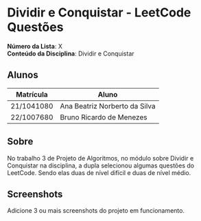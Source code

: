 # Dividir e Conquistar - LeetCode Questões

**Número da Lista**: X<br>
**Conteúdo da Disciplina**: Dividir e Conquistar<br>

## Alunos
|Matrícula | Aluno |
| -- | -- |
| 21/1041080  |  Ana Beatriz Norberto da Silva |
| 22/1007680  |  Bruno Ricardo de Menezes |

## Sobre 
No trabalho 3 de Projeto de Algoritmos, no módulo sobre Dividir e Conquistar na disciplina, a dupla selecionou algumas questões do LeetCode. Sendo elas duas de nível difícil e duas de nível médio.


## Screenshots
Adicione 3 ou mais screenshots do projeto em funcionamento.
